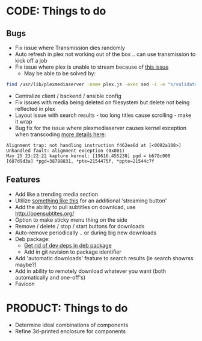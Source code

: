 CODE: Things to do
==================



Bugs
----

- Fix issue where Transmission dies randomly
- Auto refresh in plex not working out of the box .. can use transmission to kick off a job
- Fix issue where plex is unable to stream because of [this issue](http://www.htpcguides.com/fix-plex-server-is-not-powerful-enough-on-raspberry-pi-2/)
  - May be able to be solved by:
```bash
find /usr/lib/plexmediaserver -name plex.js -exec sed -i -e "s/validateTranscoder:function(t,n){var/validateTranscoder:function(t,n){return false;var/g" {} \;
```
- Centralize client / backend / ansible config
- Fix issues with media being deleted on filesystem but delete not being reflected in plex
- Layout issue with search results - too long titles cause scrolling - make it wrap
- Bug fix for the issue where plexmediaserver causes kernel exception when transcoding [more details here](https://www.raspberrypi.org/forums/viewtopic.php?f=28&t=146072&p=981380):
```
Alignment trap: not handling instruction f462ea6d at [<0092a108>]
Unhandled fault: alignment exception (0x001)
May 25 23:22:22 kapture kernel: [19616.455238] pgd = b678c000
[687d9d3a] *pgd=38788831, *pte=2154475f, *ppte=21544c7f
```

Features
--------

- Add like a trending media section
- Utilize [something like this](https://webtorrent.io/desktop) for an additional 'streaming button'
- Add the ability to pull subtitles on download, use http://opensubtites.org/
- Option to make sticky menu thing on the side
- Remove / delete / stop / start buttons for downloads
- Auto-remove periodically .. or during big new downloads
- Deb package:
  - [Get rid of dev deps in deb package](https://www.npmjs.com/package/grunt-package-modules)
   - Add in git revision to package identifier
- Add 'automatic downloads' feature to search results (ie search showrss maybe?)
- Add in ability to remotely download whatever you want (both automatically and one-off's)
- Favicon



PRODUCT: Things to do
=====================

- Determine ideal combinations of components
- Refine 3d-printed enclosure for components
